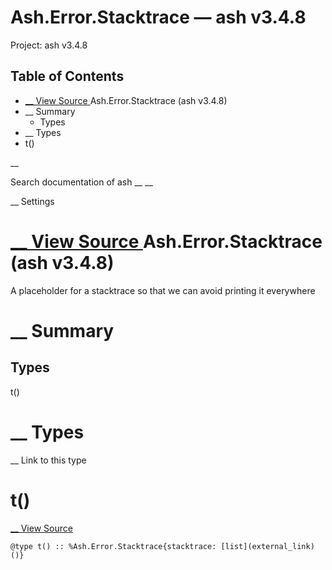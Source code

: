 # Ash.Error.Stacktrace — ash v3.4.8

Project: ash v3.4.8

## Table of Contents

- [ __ View Source ](external_link) Ash.Error.Stacktrace (ash v3.4.8)
- __ Summary
  - Types
- __ Types
- t()

__

Search documentation of ash __ __

__ Settings

#  [ __ View Source ](external_link) Ash.Error.Stacktrace (ash v3.4.8)

A placeholder for a stacktrace so that we can avoid printing it everywhere

#  __ Summary

##  Types

t()

#  __ Types

__ Link to this type

# t()

[ __ View Source ](external_link)
    
    
    @type t() :: %Ash.Error.Stacktrace{stacktrace: [list](external_link)()}
